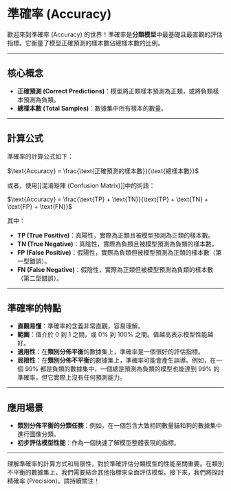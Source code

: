 # 準確率 (Accuracy)

歡迎來到準確率 (Accuracy) 的世界！準確率是**分類模型**中最基礎且最直觀的評估指標。它衡量了模型正確預測的樣本數佔總樣本數的比例。

---

## 核心概念

*   **正確預測 (Correct Predictions)**：模型將正類樣本預測為正類，或將負類樣本預測為負類。
*   **總樣本數 (Total Samples)**：數據集中所有樣本的數量。

---

## 計算公式

準確率的計算公式如下：

$\text{Accuracy} = \frac{\text{正確預測的樣本數}}{\text{總樣本數}}$

或者，使用[[混淆矩陣 (Confusion Matrix)]]中的術語：

$\text{Accuracy} = \frac{\text{TP} + \text{TN}}{\text{TP} + \text{TN} + \text{FP} + \text{FN}}$

其中：
*   **TP (True Positive)**：真陽性，實際為正類且被模型預測為正類的樣本數。
*   **TN (True Negative)**：真陰性，實際為負類且被模型預測為負類的樣本數。
*   **FP (False Positive)**：假陽性，實際為負類但被模型預測為正類的樣本數（第一型錯誤）。
*   **FN (False Negative)**：假陰性，實際為正類但被模型預測為負類的樣本數（第二型錯誤）。

---

## 準確率的特點

*   **直觀易懂**：準確率的含義非常直觀，容易理解。
*   **範圍**：值介於 0 到 1 之間，或 0% 到 100% 之間。值越高表示模型性能越好。
*   **適用性**：在**類別分佈平衡**的數據集上，準確率是一個很好的評估指標。
*   **局限性**：在**類別分佈不平衡**的數據集上，準確率可能會產生誤導。例如，在一個 99% 都是負類的數據集中，一個總是預測為負類的模型也能達到 99% 的準確率，但它實際上沒有任何預測能力。

---

## 應用場景

*   **類別分佈平衡的分類任務**：例如，在一個包含大致相同數量貓和狗的數據集中進行圖像分類。
*   **初步評估模型性能**：作為一個快速了解模型整體表現的指標。

---

理解準確率的計算方式和局限性，對於準確評估分類模型的性能至關重要。在類別不平衡的數據集上，我們需要結合其他指標來全面評估模型。接下來，我們將探討精確率 (Precision)。請持續關注！
